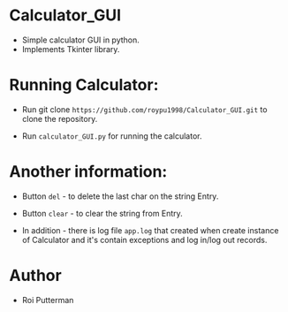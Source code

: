 # Calculator_GUI
* Simple calculator GUI in python.
* Implements Tkinter library.

# Running Calculator:
* Run git clone `https://github.com/roypu1998/Calculator_GUI.git` to clone the repository.

* Run `calculator_GUI.py` for running the calculator.

# Another information:
* Button `del` - to delete the last char on the string Entry.

* Button `clear` - to clear the string from Entry.

* In addition - there is log file `app.log` that created when create instance of Calculator and it's contain exceptions and log in/log out records.

# Author
* Roi Putterman
